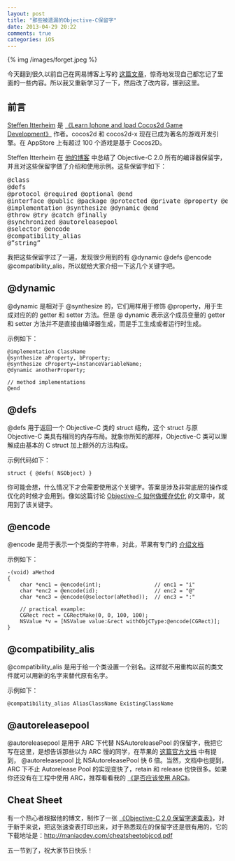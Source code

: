 ```yaml
---
layout: post
title: "那些被遗漏的Objective-C保留字"
date: 2013-04-29 20:22
comments: true
categories: iOS
---
```


{% img /images/forget.jpeg %}

今天翻到很久以前自己在网易博客上写的 [这篇文章](http://tangqiaoboy.blog.163.com/blog/static/116114258201110133108545/)，惊奇地发现自己都忘记了里面的一些内容。所以我又重新学习了一下，然后改了改内容，挪到这里。

## 前言

[Steffen Itterheim](http://www.amazon.cn/s?ie=UTF8&search-alias=books&field-author=Steffen%20Itterheim) 是 [《Learn Iphone and Ipad Cocos2d Game Development》](http://www.amazon.cn/Learn-Iphone-and-Ipad-Cocos2d-Game-Development-The-Leading-Framework-for-Building-2D-Graphical-and-Interactive-Applications-Itterheim-Steffen/dp/1430233036/ref=sr_1_1?ie=UTF8&qid=1321168092&sr=8-1) 作者。cocos2d 和 cocos2d-x 现在已成为著名的游戏开发引擎。在 AppStore 上有超过 100 个游戏是基于 Cocos2D。

Steffen Itterheim 在 [他的博客](http://www.learn-cocos2d.com/2011/10/complete-list-objectivec-20-compiler-directives) 中总结了 Objective-C 2.0 所有的编译器保留字，并且对这些保留字做了介绍和使用示例。这些保留字如下：

<pre>
@class
@defs
@protocol @required @optional @end
@interface @public @package @protected @private @property @end
@implementation @synthesize @dynamic @end
@throw @try @catch @finally
@synchronized @autoreleasepool
@selector @encode
@compatibility_alias
@”string”
</pre>

我把这些保留字过了一遍，发现很少用到的有 @dynamic @defs @encode @compatibility_alis，所以就给大家介绍一下这几个关键字吧。

<!-- more -->

## @dynamic
@dynamic 是相对于 @synthesize 的，它们用样用于修饰 @property，用于生成对应的的 getter 和 setter 方法。但是 @ dynamic 表示这个成员变量的 getter 和 setter 方法并不是直接由编译器生成，而是手工生成或者运行时生成。

示例如下：

``` objc
@implementation ClassName
@synthesize aProperty, bProperty;
@synthesize cProperty=instanceVariableName;
@dynamic anotherProperty;

// method implementations
@end
```

## @defs
@defs 用于返回一个 Objective-C 类的 struct 结构，这个 struct 与原 Objective-C 类具有相同的内存布局。就象你所知的那样，Objective-C 类可以理解成由基本的 C struct 加上额外的方法构成。

示例代码如下：

``` objc
struct { @defs( NSObject) }
```

你可能会想，什么情况下才会需要使用这个关键字。答案是涉及非常底层的操作或优化的时候才会用到。像如这篇讨论 [Objective-C 如何做缓存优化](http://www.mulle-kybernetik.com/artikel/Optimization/opti-3-imp-deluxe.html) 的文章中，就用到了该关键字。

## @encode
@encode 是用于表示一个类型的字符串，对此，苹果有专门的 [介绍文档](http://developer.apple.com/library/mac/#documentation/Cocoa/Conceptual/ObjCRuntimeGuide/Articles/ocrtTypeEncodings.html)

示例如下：

``` objc
-(void) aMethod
{
    char *enc1 = @encode(int);                 // enc1 = "i"
    char *enc2 = @encode(id);                  // enc2 = "@"
    char *enc3 = @encode(@selector(aMethod));  // enc3 = ":"

    // practical example:
    CGRect rect = CGRectMake(0, 0, 100, 100);
    NSValue *v = [NSValue value:&rect withObjCType:@encode(CGRect)];
}
```

## @compatibility_alis 

@compatibility_alis 是用于给一个类设置一个别名。这样就不用重构以前的类文件就可以用新的名字来替代原有名字。

示例如下：

``` objc
@compatibility_alias AliasClassName ExistingClassName
```

## @autoreleasepool

@autoreleasepool 是用于 ARC 下代替 NSAutoreleasePool 的保留字，我把它写在这里，是想告诉那些以为 ARC 慢的同学，在苹果的 [这篇官方文档](http://developer.apple.com/library/ios/#releasenotes/ObjectiveC/RN-TransitioningToARC/Introduction/Introduction.html) 中有提到， @autoreleasepool 比 NSAutoreleasePool 快 6 倍。当然，文档中也提到，ARC 下不止 Autorelease Pool 的实现变快了，retain 和 release 也快很多。如果你还没有在工程中使用 ARC，推荐看看我的 [《是否应该使用 ARC》](http://blog.devtang.com/blog/2013/03/27/should-we-use-arc/)。

## Cheat Sheet

有一个热心者根据他的博文，制作了一张 [《Objective-C 2.0 保留字速查表》](http://maniacdev.com/cheatsheetobjccd.pdf)，对于新手来说，把这张速查表打印出来，对于熟悉现在的保留字还是很有用的，它的下载地址是：<http://maniacdev.com/cheatsheetobjccd.pdf>

五一节到了，祝大家节日快乐！

